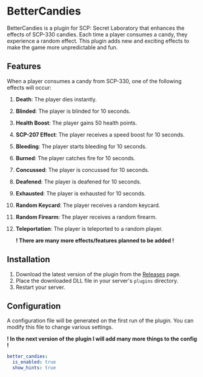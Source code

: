 # BetterCandies

BetterCandies is a plugin for SCP: Secret Laboratory that enhances the effects of SCP-330 candies. Each time a player consumes a candy, they experience a random effect. This plugin adds new and exciting effects to make the game more unpredictable and fun.

## Features

When a player consumes a candy from SCP-330, one of the following effects will occur:

1. **Death**: The player dies instantly.
2. **Blinded**: The player is blinded for 10 seconds.
3. **Health Boost**: The player gains 50 health points.
4. **SCP-207 Effect**: The player receives a speed boost for 10 seconds.
5. **Bleeding**: The player starts bleeding for 10 seconds.
6. **Burned**: The player catches fire for 10 seconds.
7. **Concussed**: The player is concussed for 10 seconds.
8. **Deafened**: The player is deafened for 10 seconds.
9. **Exhausted**: The player is exhausted for 10 seconds.
10. **Random Keycard**: The player receives a random keycard.
11. **Random Firearm**: The player receives a random firearm.
12. **Teleportation**: The player is teleported to a random player.

    **! There are many more effects/features planned to be added !**

## Installation

1. Download the latest version of the plugin from the [Releases](https://github.com/Mruczek2137/bettercandies/releases) page.
2. Place the downloaded DLL file in your server's `plugins` directory.
3. Restart your server.

## Configuration

A configuration file will be generated on the first run of the plugin. You can modify this file to change various settings.

**! In the next version of the plugin I will add many more things to the config !**

```yaml
better_candies:
  is_enabled: true
  show_hints: true

